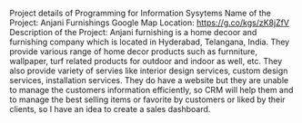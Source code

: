 Project details of Programming for Information Sysytems
Name of the Project: Anjani Furnishings
Google Map Location: https://g.co/kgs/zK8jZfV
Description of the Project: Anjani furnishing is a home decoor and furnishing company which is located in Hyderabad, Telangana, India. They provide various range of home decor products such as furnniture, wallpaper, turf related products for outdoor and indoor as well, etc. They also provide variety of servies like interior design services, custom design services, installation services. They do have a website but they are unable to manage the customers information efficiently, so CRM will help them and to manage the best selling items or favorite by customers or liked by their clients, so I have an idea to create a sales dashboard.
